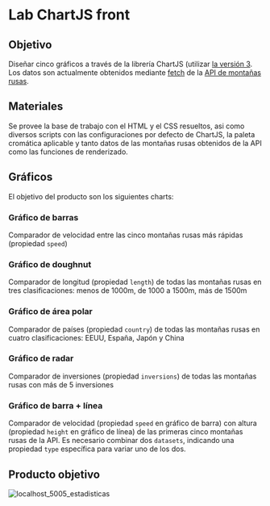 # Lab ChartJS front

## Objetivo
Diseñar cinco gráficos a través de la librería ChartJS (utilizar [la versión 3](https://cdnjs.com/libraries/Chart.js/3.9.1). 
Los datos son actualmente obtenidos mediante [fetch]([https://axios-http.com/](https://developer.mozilla.org/es/docs/Web/API/Fetch_API/Using_Fetch)) de la [API de montañas rusas](https://multiapi-app.fly.dev/coasters/allCoasters).

## Materiales
Se provee la base de trabajo con el HTML y el CSS resueltos, asi como diversos scripts con las configuraciones por defecto de ChartJS, la paleta cromática aplicable y tanto datos de las montañas rusas obtenidos de la API como las funciones de renderizado.

## Gráficos
El objetivo del producto son los siguientes charts:

### Gráfico de barras
Comparador de velocidad entre las cinco montañas rusas más rápidas (propiedad `speed`)

### Gráfico de doughnut
Comparador de longitud (propiedad `length`) de todas las montañas rusas en tres clasificaciones: menos de 1000m, de 1000 a 1500m, más de 1500m

### Gráfico de área polar
Comparador de países (propiedad `country`) de todas las montañas rusas en cuatro clasificaciones: EEUU, España, Japón y China

### Gráfico de radar
Comparador de inversiones (propiedad `inversions`) de todas las montañas rusas con más de 5 inversiones

### Gráfico de barra + línea
Comparador de velocidad (propiedad `speed` en gráfico de barra) con altura (propiedad `height` en gráfico de línea) de las primeras cinco montañas rusas de la API. Es necesario combinar dos `datasets`, indicando una propiedad `type` específica para variar uno de los dos.


## Producto objetivo
![localhost_5005_estadisticas](https://user-images.githubusercontent.com/46670724/219382932-5c4e2930-871c-45ab-a705-378fc062e3df.png)
